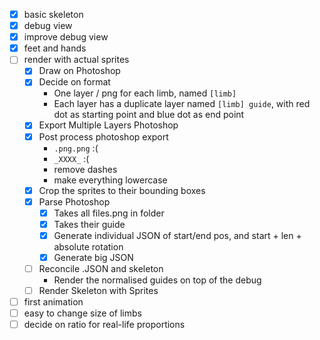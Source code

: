 - [X] basic skeleton
- [X] debug view
- [X] improve debug view
- [X] feet and hands
- [ ] render with actual sprites
  - [X] Draw on Photoshop
  - [X] Decide on format
    - One layer / png for each limb, named `[limb]`
    - Each layer has a duplicate layer named `[limb] guide`, with red dot as starting point and blue dot as end point
  - [X] Export Multiple Layers Photoshop
  - [X] Post process photoshop export
    - `.png.png` :(
    - `_XXXX_` :(
    - remove dashes
    - make everything lowercase
  - [X] Crop the sprites to their bounding boxes
  - [X] Parse Photoshop
    - [X] Takes all files.png in folder
    - [X] Takes their guide
    - [X] Generate individual JSON of start/end pos, and start + len + absolute rotation
    - [X] Generate big JSON
  - [ ] Reconcile .JSON and skeleton
    - Render the normalised guides on top of the debug
  - [ ] Render Skeleton with Sprites
- [ ] first animation
- [ ] easy to change size of limbs
- [ ] decide on ratio for real-life proportions